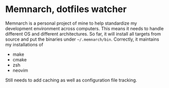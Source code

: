 # Memnarch, dotfiles watcher

Memnarch is a personal project of mine to help standardize my development environment across computers.
This means it needs to handle different OS and different architectures. So far, it will install all targets
from source and put the binaries under `~/.memnarch/bin`. Correctly, it maintains my installations of 

- make
- cmake
- zsh
- neovim

Still needs to add caching as well as configuration file tracking.
